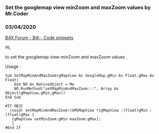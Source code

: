 ### Set the googlemap view minZoom and maxZoom values by Mr.Coder
### 03/04/2020
[B4X Forum - B4i - Code snippets](https://www.b4x.com/android/forum/threads/114571/)

Hi,  
  
to set the googlemap view minZoom and maxZoom values .  
  
Usage :  
  

```B4X
Sub SetMapMinAndMaxZoom(gMapView As GoogleMap,gMin As Float,gMax As Float)  
    Dim NO As NativeObject = Me  
    NO.RunMethod("setMapMinAndMaxZoom:::", Array As Object(gMapView,gMin,gMax))  
End Sub
```

  
  

```B4X
#If OBJC  
- (void) setMapMinAndMaxZoom:(GMSMapView *)gMapView :(float)gMin :(float)gMax {  
   [gMapView setMinZoom:gMin maxZoom:gMax];  
   }  
#End If
```